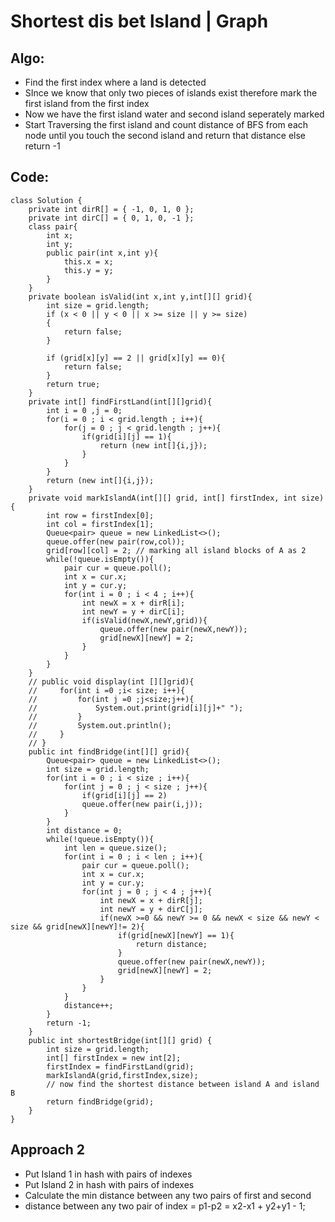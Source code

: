# Shortest dis bet lsland | Graph
## Algo:
* Find the first index where a land is detected
* SInce we know that only two pieces of islands exist therefore mark the first island from the first index 
* Now we have the first island water and second island seperately marked
* Start Traversing the first island and count distance of BFS from each node until you touch the second island and return that distance else return -1

## Code:
```
class Solution {
    private int dirR[] = { -1, 0, 1, 0 };
    private int dirC[] = { 0, 1, 0, -1 };
    class pair{
        int x;
        int y;
        public pair(int x,int y){
            this.x = x;
            this.y = y;
        }
    }
    private boolean isValid(int x,int y,int[][] grid){
        int size = grid.length;
        if (x < 0 || y < 0 || x >= size || y >= size)
        {
            return false;
        }
        
        if (grid[x][y] == 2 || grid[x][y] == 0){
            return false;    
        }
        return true;
    }
    private int[] findFirstLand(int[][]grid){
        int i = 0 ,j = 0;
        for(i = 0 ; i < grid.length ; i++){
            for(j = 0 ; j < grid.length ; j++){
                if(grid[i][j] == 1){
                    return (new int[]{i,j});
                }
            }
        }
        return (new int[]{i,j});
    }
    private void markIslandA(int[][] grid, int[] firstIndex, int size){
        int row = firstIndex[0];
        int col = firstIndex[1];
        Queue<pair> queue = new LinkedList<>();
        queue.offer(new pair(row,col));
        grid[row][col] = 2; // marking all island blocks of A as 2
        while(!queue.isEmpty()){
            pair cur = queue.poll();
            int x = cur.x;
            int y = cur.y;
            for(int i = 0 ; i < 4 ; i++){
                int newX = x + dirR[i];
                int newY = y + dirC[i];
                if(isValid(newX,newY,grid)){
                    queue.offer(new pair(newX,newY));
                    grid[newX][newY] = 2;
                } 
            }
        }
    }
    // public void display(int [][]grid){
    //     for(int i =0 ;i< size; i++){
    //         for(int j =0 ;j<size;j++){
    //             System.out.print(grid[i][j]+" ");
    //         }
    //         System.out.println();
    //     }
    // }
    public int findBridge(int[][] grid){
        Queue<pair> queue = new LinkedList<>();
        int size = grid.length;
        for(int i = 0 ; i < size ; i++){
            for(int j = 0 ; j < size ; j++){
                if(grid[i][j] == 2)
                queue.offer(new pair(i,j));
            }
        }
        int distance = 0;
        while(!queue.isEmpty()){
            int len = queue.size();
            for(int i = 0 ; i < len ; i++){
                pair cur = queue.poll();
                int x = cur.x;
                int y = cur.y;
                for(int j = 0 ; j < 4 ; j++){
                    int newX = x + dirR[j];
                    int newY = y + dirC[j];
                    if(newX >=0 && newY >= 0 && newX < size && newY < size && grid[newX][newY]!= 2){
                        if(grid[newX][newY] == 1){
                            return distance;
                        }
                        queue.offer(new pair(newX,newY));
                        grid[newX][newY] = 2;
                    }
                }
            } 
            distance++;
        }
        return -1;
    }
    public int shortestBridge(int[][] grid) {
        int size = grid.length;
        int[] firstIndex = new int[2];
        firstIndex = findFirstLand(grid);
        markIslandA(grid,firstIndex,size);
        // now find the shortest distance between island A and island B
        return findBridge(grid);
    }
}
```

## Approach 2 
* Put Island 1 in hash with pairs of indexes
* Put Island 2 in hash with pairs of indexes
* Calculate the min distance between any two pairs of first and second
* distance between any two pair of index = p1-p2 = x2-x1 + y2+y1 - 1; 
